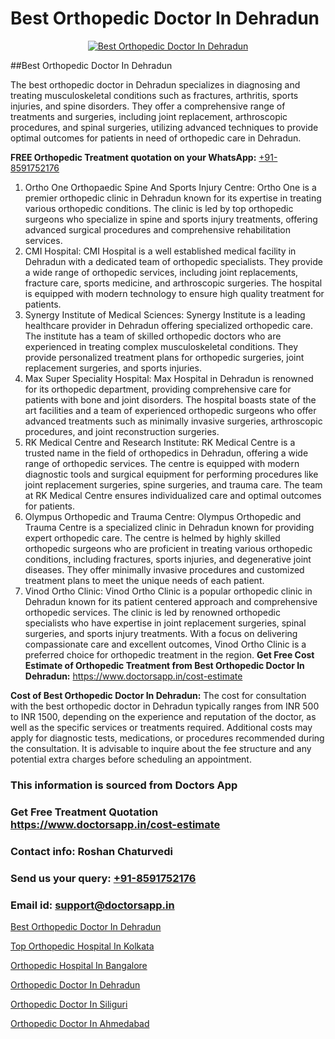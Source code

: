 # Best Orthopedic Doctor In Dehradun

<p align="center">
  <a href="https://doctorsapp.in">
    <img src="https://i.ibb.co/tqM3hNg/sqdqdqsddsa.png" alt="Best Orthopedic Doctor In Dehradun">
  </a>
</p>
##Best Orthopedic Doctor In Dehradun

The best orthopedic doctor in Dehradun specializes in diagnosing and treating musculoskeletal conditions such as fractures, arthritis, sports injuries, and spine disorders. They offer a comprehensive range of treatments and surgeries, including joint replacement, arthroscopic procedures, and spinal surgeries, utilizing advanced techniques to provide optimal outcomes for patients in need of orthopedic care in Dehradun.

**FREE Orthopedic Treatment quotation on your WhatsApp:**  [+91-8591752176](https://api.whatsapp.com/send?phone=8591752176)

1) Ortho One Orthopaedic Spine And Sports Injury Centre: Ortho One is a premier orthopedic clinic in Dehradun known for its expertise in treating various orthopedic conditions. The clinic is led by top orthopedic surgeons who specialize in spine and sports injury treatments, offering advanced surgical procedures and comprehensive rehabilitation services.
2) CMI Hospital: CMI Hospital is a well established medical facility in Dehradun with a dedicated team of orthopedic specialists. They provide a wide range of orthopedic services, including joint replacements, fracture care, sports medicine, and arthroscopic surgeries. The hospital is equipped with modern technology to ensure high quality treatment for patients.
3) Synergy Institute of Medical Sciences: Synergy Institute is a leading healthcare provider in Dehradun offering specialized orthopedic care. The institute has a team of skilled orthopedic doctors who are experienced in treating complex musculoskeletal conditions. They provide personalized treatment plans for orthopedic surgeries, joint replacement surgeries, and sports injuries.
4) Max Super Speciality Hospital: Max Hospital in Dehradun is renowned for its orthopedic department, providing comprehensive care for patients with bone and joint disorders. The hospital boasts state of the art facilities and a team of experienced orthopedic surgeons who offer advanced treatments such as minimally invasive surgeries, arthroscopic procedures, and joint reconstruction surgeries.
5) RK Medical Centre and Research Institute: RK Medical Centre is a trusted name in the field of orthopedics in Dehradun, offering a wide range of orthopedic services. The centre is equipped with modern diagnostic tools and surgical equipment for performing procedures like joint replacement surgeries, spine surgeries, and trauma care. The team at RK Medical Centre ensures individualized care and optimal outcomes for patients.
6) Olympus Orthopedic and Trauma Centre: Olympus Orthopedic and Trauma Centre is a specialized clinic in Dehradun known for providing expert orthopedic care. The centre is helmed by highly skilled orthopedic surgeons who are proficient in treating various orthopedic conditions, including fractures, sports injuries, and degenerative joint diseases. They offer minimally invasive procedures and customized treatment plans to meet the unique needs of each patient.
7) Vinod Ortho Clinic: Vinod Ortho Clinic is a popular orthopedic clinic in Dehradun known for its patient centered approach and comprehensive orthopedic services. The clinic is led by renowned orthopedic specialists who have expertise in joint replacement surgeries, spinal surgeries, and sports injury treatments. With a focus on delivering compassionate care and excellent outcomes, Vinod Ortho Clinic is a preferred choice for orthopedic treatment in the region.
**Get Free Cost Estimate of Orthopedic Treatment from Best Orthopedic Doctor In Dehradun:** https://www.doctorsapp.in/cost-estimate

**Cost of Best Orthopedic Doctor In Dehradun:**
The cost for consultation with the best orthopedic doctor in Dehradun typically ranges from INR 500 to INR 1500, depending on the experience and reputation of the doctor, as well as the specific services or treatments required. Additional costs may apply for diagnostic tests, medications, or procedures recommended during the consultation. It is advisable to inquire about the fee structure and any potential extra charges before scheduling an appointment.

### This information is sourced from Doctors App 
### Get Free Treatment Quotation https://www.doctorsapp.in/cost-estimate
### Contact info: Roshan Chaturvedi 
### Send us your query: [+91-8591752176](https://api.whatsapp.com/send?phone=8591752176) 
### Email id: support@doctorsapp.in

[Best Orthopedic Doctor In Dehradun](https://www.linkedin.com/pulse/best-orthopedic-doctor-dehradun-doctorsapp-khulna-i7hhe?trackingId=Piz%2B96U32rf0DYTgBcsP%2Bg%3D%3D&lipi=urn%3Ali%3Apage%3Ad_flagship3_company_admin%3BEfzsr1%2BmQ6eR1XkJR7MU1A%3D%3D)

[Top Orthopedic Hospital In Kolkata](https://www.linkedin.com/pulse/top-orthopedic-hospital-kolkata-doctorsapp-dhaka-z4poe?trackingId=U1EWjSmYl%2FzfLfjjA90Uaw%3D%3D&lipi=urn%3Ali%3Apage%3Ad_flagship3_company_admin%3Bo%2BosOGJBSO63YocmsfjAZA%3D%3D)

[Orthopedic Hospital In Bangalore](https://medium.com/@vimalrana22/orthopedic-hospital-in-bangalore-ba14bbeeed06)

[Orthopedic Doctor In Dehradun](https://medium.com/@vimalrana22/orthopedic-doctor-in-dehradun-a6c0bcc6ead0)

[Orthopedic Doctor In Siliguri](https://doctors-apps.github.io/doctorsapp/orthopedic-doctor-in-siliguri)

[Orthopedic Doctor In Ahmedabad](https://justacademyin.github.io/justacademy/orthopedic-doctor-in-ahmedabad)


